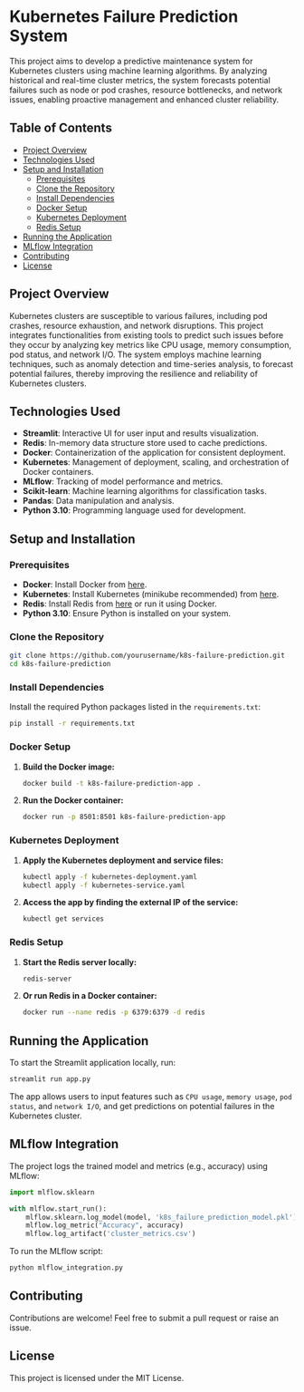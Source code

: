 # Kubernetes Failure Prediction System

This project aims to develop a predictive maintenance system for Kubernetes clusters using machine learning algorithms. By analyzing historical and real-time cluster metrics, the system forecasts potential failures such as node or pod crashes, resource bottlenecks, and network issues, enabling proactive management and enhanced cluster reliability.

## Table of Contents

- [Project Overview](#project-overview)
- [Technologies Used](#technologies-used)
- [Setup and Installation](#setup-and-installation)
  - [Prerequisites](#prerequisites)
  - [Clone the Repository](#clone-the-repository)
  - [Install Dependencies](#install-dependencies)
  - [Docker Setup](#docker-setup)
  - [Kubernetes Deployment](#kubernetes-deployment)
  - [Redis Setup](#redis-setup)
- [Running the Application](#running-the-application)
- [MLflow Integration](#mlflow-integration)
- [Contributing](#contributing)
- [License](#license)

## Project Overview

Kubernetes clusters are susceptible to various failures, including pod crashes, resource exhaustion, and network disruptions. This project integrates functionalities from existing tools to predict such issues before they occur by analyzing key metrics like CPU usage, memory consumption, pod status, and network I/O. The system employs machine learning techniques, such as anomaly detection and time-series analysis, to forecast potential failures, thereby improving the resilience and reliability of Kubernetes clusters.

## Technologies Used

- **Streamlit**: Interactive UI for user input and results visualization.
- **Redis**: In-memory data structure store used to cache predictions.
- **Docker**: Containerization of the application for consistent deployment.
- **Kubernetes**: Management of deployment, scaling, and orchestration of Docker containers.
- **MLflow**: Tracking of model performance and metrics.
- **Scikit-learn**: Machine learning algorithms for classification tasks.
- **Pandas**: Data manipulation and analysis.
- **Python 3.10**: Programming language used for development.

## Setup and Installation

### Prerequisites

- **Docker**: Install Docker from [here](https://docs.docker.com/get-docker/).
- **Kubernetes**: Install Kubernetes (minikube recommended) from [here](https://kubernetes.io/docs/tasks/tools/).
- **Redis**: Install Redis from [here](https://redis.io/download) or run it using Docker.
- **Python 3.10**: Ensure Python is installed on your system.

### Clone the Repository

```bash
git clone https://github.com/yourusername/k8s-failure-prediction.git
cd k8s-failure-prediction
```

### Install Dependencies

Install the required Python packages listed in the `requirements.txt`:

```bash
pip install -r requirements.txt
```

### Docker Setup

1. **Build the Docker image:**

   ```bash
   docker build -t k8s-failure-prediction-app .
   ```

2. **Run the Docker container:**

   ```bash
   docker run -p 8501:8501 k8s-failure-prediction-app
   ```

### Kubernetes Deployment

1. **Apply the Kubernetes deployment and service files:**

   ```bash
   kubectl apply -f kubernetes-deployment.yaml
   kubectl apply -f kubernetes-service.yaml
   ```

2. **Access the app by finding the external IP of the service:**

   ```bash
   kubectl get services
   ```

### Redis Setup

1. **Start the Redis server locally:**

   ```bash
   redis-server
   ```

2. **Or run Redis in a Docker container:**

   ```bash
   docker run --name redis -p 6379:6379 -d redis
   ```

## Running the Application

To start the Streamlit application locally, run:

```bash
streamlit run app.py
```

The app allows users to input features such as `CPU usage`, `memory usage`, `pod status`, and `network I/O`, and get predictions on potential failures in the Kubernetes cluster.

## MLflow Integration

The project logs the trained model and metrics (e.g., accuracy) using MLflow:

```python
import mlflow.sklearn

with mlflow.start_run():
    mlflow.sklearn.log_model(model, 'k8s_failure_prediction_model.pkl')
    mlflow.log_metric("Accuracy", accuracy)
    mlflow.log_artifact('cluster_metrics.csv')
```

To run the MLflow script:

```bash
python mlflow_integration.py
```

## Contributing

Contributions are welcome! Feel free to submit a pull request or raise an issue.

## License

This project is licensed under the MIT License.
